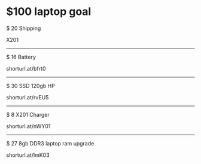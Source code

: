 # $100 laptop goal

$ 20 Shipping

X201



---

$ 16 Battery 

shorturl.at/bfrt0


---

$ 30 SSD 120gb HP


shorturl.at/rvEU5


----

$ 8 X201 Charger 

shorturl.at/nWY01


---

$ 27 8gb DDR3 laptop ram upgrade

shorturl.at/lmK03




